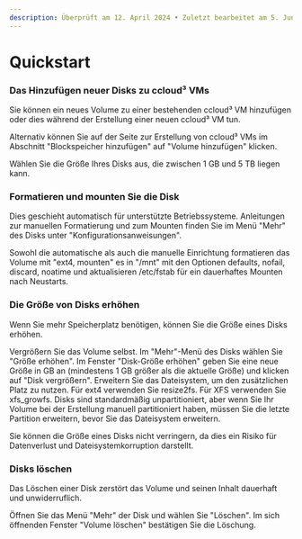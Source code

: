 ```yaml
---
description: Überprüft am 12. April 2024 • Zuletzt bearbeitet am 5. Juni 2024
---
```


# Quickstart

### Das Hinzufügen neuer Disks zu ccloud³ VMs&#x20;

Sie können ein neues Volume zu einer bestehenden ccloud³ VM hinzufügen oder dies während der Erstellung einer neuen ccloud³ VM tun.

Alternativ können Sie auf der Seite zur Erstellung von ccloud³ VMs im Abschnitt "Blockspeicher hinzufügen" auf "Volume hinzufügen" klicken.

Wählen Sie die Größe Ihres Disks aus, die zwischen 1 GB und 5 TB liegen kann.



### Formatieren und mounten Sie die Disk

Dies geschieht automatisch für unterstützte Betriebssysteme. Anleitungen zur manuellen Formatierung und zum Mounten finden Sie im Menü "Mehr" des Disks unter "Konfigurationsanweisungen".

Sowohl die automatische als auch die manuelle Einrichtung formatieren das Volume mit "ext4, mounten" es in "/mnt" mit den Optionen defaults, nofail, discard, noatime und aktualisieren /etc/fstab für ein dauerhaftes Mounten nach Neustarts.



### Die Größe von Disks erhöhen&#x20;

Wenn Sie mehr Speicherplatz benötigen, können Sie die Größe eines Disks erhöhen.

Vergrößern Sie das Volume selbst. Im "Mehr"-Menü des Disks wählen Sie "Größe erhöhen". Im Fenster "Disk-Größe erhöhen" geben Sie eine neue Größe in GB an (mindestens 1 GB größer als die aktuelle Größe) und klicken auf "Disk vergrößern". Erweitern Sie das Dateisystem, um den zusätzlichen Platz zu nutzen. Für ext4 verwenden Sie resize2fs. Für XFS verwenden Sie xfs\_growfs. Disks sind standardmäßig unpartitioniert, aber wenn Sie Ihr Volume bei der Erstellung manuell partitioniert haben, müssen Sie die letzte Partition erweitern, bevor Sie das Dateisystem erweitern.

Sie können die Größe eines Disks nicht verringern, da dies ein Risiko für Datenverlust und Dateisystemkorruption darstellt.



### Disks löschen&#x20;

Das Löschen einer Disk zerstört das Volume und seinen Inhalt dauerhaft und unwiderruflich.

Öffnen Sie das Menü "Mehr" der Disk und wählen Sie "Löschen". Im sich öffnenden Fenster "Volume löschen" bestätigen Sie die Löschung.
